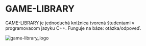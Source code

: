 # GAME-LIBRARY

GAME-LIBRARY je jednoduchá knižnica tvorená študentami v programovacom jazyku C++. Funguje na báze: otázka/odpoveď. 

![game-library_logo](https://user-images.githubusercontent.com/82440785/145012688-a525ea11-d9a1-426a-88cf-2aa86fe28a65.jpg)
